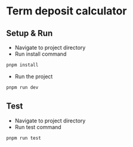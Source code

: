 # Term deposit calculator

## Setup & Run

- Navigate to project directory
- Run install command

```bash
pnpm install
```

- Run the project

```bash
pnpm run dev
```

## Test

- Navigate to project directory
- Run test command

```bash
pnpm run test
```
